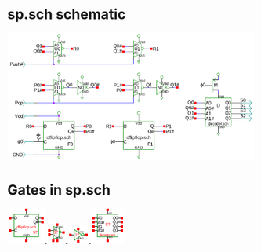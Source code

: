 # sp.sch schematic
![sp.sch](sp.png)
# Gates in sp.sch
[ ![dflipflop](dflipflop-sym.png) ](dflipflop.html)
[ ![seli](seli-sym.png) ](seli.html)
[ ![not](not-sym.png) ](not.html)
[ ![decoder](decoder-sym.png) ](decoder.html)
